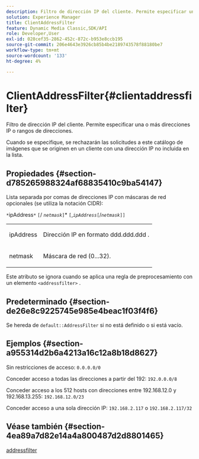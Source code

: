 ```yaml
---
description: Filtro de dirección IP del cliente. Permite especificar una o más direcciones IP o rangos de direcciones.
solution: Experience Manager
title: ClientAddressFilter
feature: Dynamic Media Classic,SDK/API
role: Developer,User
exl-id: 028cef35-2862-452c-872c-b953e8ccb195
source-git-commit: 206e4643e3926cb85b4be2189743578f88180be7
workflow-type: tm+mt
source-wordcount: '133'
ht-degree: 4%

---
```


# ClientAddressFilter{#clientaddressfilter}

Filtro de dirección IP del cliente. Permite especificar una o más direcciones IP o rangos de direcciones.

Cuando se especifique, se rechazarán las solicitudes a este catálogo de imágenes que se originen en un cliente con una dirección IP no incluida en la lista.

## Propiedades {#section-d785265988324af68835410c9ba54147}

Lista separada por comas de direcciones IP con máscaras de red opcionales (se utiliza la notación CIDR):

`*`ipAddress`*` `[`/  *`netmask`*`]`*  `[`,*`ipAddress`*`[`/*`netmask`*`]]`

<table id="simpletable_9F82BB0D42A9434883F2F70A2A92898C"> 
 <tr class="strow"> 
  <td class="stentry"> <p><span class="varname"> ipAddress</span> </p> </td> 
  <td class="stentry"> <p>Dirección IP en formato <span class="varname"> ddd.ddd.ddd</span> . </p></td> 
 </tr> 
 <tr class="strow"> 
  <td class="stentry"> <p><span class="varname"> netmask</span> </p></td> 
  <td class="stentry"> <p>Máscara de red (0...32). </p></td> 
 </tr> 
</table>

Este atributo se ignora cuando se aplica una regla de preprocesamiento con un elemento `<addressfilter>` .

## Predeterminado {#section-de26e8c9225745e985e4beac1f03f4f6}

Se hereda de `default::AddressFilter` si no está definido o si está vacío.

## Ejemplos {#section-a955314d2b6a4213a16c12a8b18d8627}

Sin restricciones de acceso: `0.0.0.0/0`

Conceder acceso a todas las direcciones a partir del 192: `192.0.0.0/8`

Conceder acceso a los 512 hosts con direcciones entre 192.168.12.0 y 192.168.13.255: `192.168.12.0/23`

Conceder acceso a una sola dirección IP: `192.168.2.117` o `192.168.2.117/32`

## Véase también {#section-4ea89a7d82e14a4a800487d2d8801465}

[addressfilter](../../../../../is-api/image-catalog/image-serving-api-ref/c-image-catalog-reference/c-rule-set-reference/r-addressfilter-rule.md#reference-48c369f56ecd4034b410da5a94a9dfd1)
